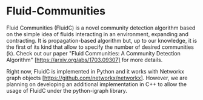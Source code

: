 # Fluid-Communities

Fluid Communities (FluidC) is a novel community detection algorithm based on the simple idea of fluids interacting in an environment, expanding and contracting. It is propagation-based algorithm but, up to our knowledge, it is the first of its kind that allow to specify the number of desired communities (k). Check out our paper "Fluid Communities: A Community Detection Algorithm" [https://arxiv.org/abs/1703.09307] for more details.

Right now, FluidC is implemented in Python and it works with Networkx graph objects [https://github.com/networkx/networkx]. However, we are planning on developing an additional implementation in C++ to allow the usage of FluidC under the python-igraph library.
